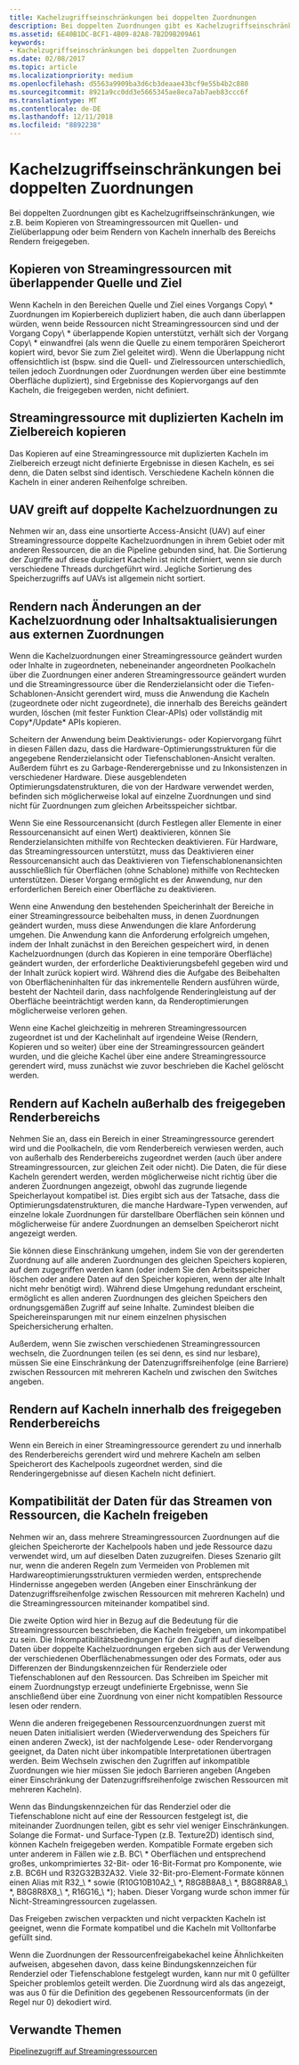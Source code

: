 ```yaml
---
title: Kachelzugriffseinschränkungen bei doppelten Zuordnungen
description: Bei doppelten Zuordnungen gibt es Kachelzugriffseinschränkungen, wie z.B. beim Kopieren von Streamingressourcen mit Quellen- und Zielüberlappung oder beim Rendern von Kacheln innerhalb des Bereichs Rendern freigegeben.
ms.assetid: 6E40B1DC-BCF1-4B09-82A8-7B2D9B209A61
keywords:
- Kachelzugriffseinschränkungen bei doppelten Zuordnungen
ms.date: 02/08/2017
ms.topic: article
ms.localizationpriority: medium
ms.openlocfilehash: d5563a9909ba3d6cb3deaae43bcf9e55b4b2c880
ms.sourcegitcommit: 8921a9cc0dd3e5665345ae8eca7ab7aeb83ccc6f
ms.translationtype: MT
ms.contentlocale: de-DE
ms.lasthandoff: 12/11/2018
ms.locfileid: "8892238"
---
```

# <a name="tile-access-limitations-with-duplicate-mappings"></a>Kachelzugriffseinschränkungen bei doppelten Zuordnungen


Bei doppelten Zuordnungen gibt es Kachelzugriffseinschränkungen, wie z.B. beim Kopieren von Streamingressourcen mit Quellen- und Zielüberlappung oder beim Rendern von Kacheln innerhalb des Bereichs Rendern freigegeben.

## <a name="span-idcopyingstreamingresourceswithoverlappingsourceanddestinationspanspan-idcopyingstreamingresourceswithoverlappingsourceanddestinationspanspan-idcopyingstreamingresourceswithoverlappingsourceanddestinationspancopying-streaming-resources-with-overlapping-source-and-destination"></a><span id="Copying_streaming_resources_with_overlapping_source_and_destination"></span><span id="copying_streaming_resources_with_overlapping_source_and_destination"></span><span id="COPYING_STREAMING_RESOURCES_WITH_OVERLAPPING_SOURCE_AND_DESTINATION"></span>Kopieren von Streamingressourcen mit überlappender Quelle und Ziel


Wenn Kacheln in den Bereichen Quelle und Ziel eines Vorgangs Copy\ * Zuordnungen im Kopierbereich dupliziert haben, die auch dann überlappen würden, wenn beide Ressourcen nicht Streamingressourcen sind und der Vorgang Copy\ * überlappende Kopien unterstützt, verhält sich der Vorgang Copy\ * einwandfrei (als wenn die Quelle zu einem temporären Speicherort kopiert wird, bevor Sie zum Ziel geleitet wird). Wenn die Überlappung nicht offensichtlich ist (bspw. sind die Quell- und Zielressourcen unterschiedlich, teilen jedoch Zuordnungen oder Zuordnungen werden über eine bestimmte Oberfläche dupliziert), sind Ergebnisse des Kopiervorgangs auf den Kacheln, die freigegeben werden, nicht definiert.

## <a name="span-idcopyingtostreamingresourcewithduplicatedtilesindestinationareaspanspan-idcopyingtostreamingresourcewithduplicatedtilesindestinationareaspanspan-idcopyingtostreamingresourcewithduplicatedtilesindestinationareaspancopying-to-streaming-resource-with-duplicated-tiles-in-destination-area"></a><span id="Copying_to_streaming_resource_with_duplicated_tiles_in_destination_area"></span><span id="copying_to_streaming_resource_with_duplicated_tiles_in_destination_area"></span><span id="COPYING_TO_STREAMING_RESOURCE_WITH_DUPLICATED_TILES_IN_DESTINATION_AREA"></span>Streamingressource mit duplizierten Kacheln im Zielbereich kopieren


Das Kopieren auf eine Streamingressource mit duplizierten Kacheln im Zielbereich erzeugt nicht definierte Ergebnisse in diesen Kacheln, es sei denn, die Daten selbst sind identisch. Verschiedene Kacheln können die Kacheln in einer anderen Reihenfolge schreiben.

## <a name="span-iduavaccessestoduplicatetilesmappingsspanspan-iduavaccessestoduplicatetilesmappingsspanspan-iduavaccessestoduplicatetilesmappingsspanuav-accesses-to-duplicate-tiles-mappings"></a><span id="UAV_accesses_to_duplicate_tiles_mappings"></span><span id="uav_accesses_to_duplicate_tiles_mappings"></span><span id="UAV_ACCESSES_TO_DUPLICATE_TILES_MAPPINGS"></span>UAV greift auf doppelte Kachelzuordnungen zu


Nehmen wir an, dass eine unsortierte Access-Ansicht (UAV) auf einer Streamingressource doppelte Kachelzuordnungen in ihrem Gebiet oder mit anderen Ressourcen, die an die Pipeline gebunden sind, hat. Die Sortierung der Zugriffe auf diese dupliziert Kacheln ist nicht definiert, wenn sie durch verschiedene Threads durchgeführt wird. Jegliche Sortierung des Speicherzugriffs auf UAVs ist allgemein nicht sortiert.

## <a name="span-idrenderingaftertilemappingchangesorcontentupdatesfromoutsidemappingsspanspan-idrenderingaftertilemappingchangesorcontentupdatesfromoutsidemappingsspanspan-idrenderingaftertilemappingchangesorcontentupdatesfromoutsidemappingsspanrendering-after-tile-mapping-changes-or-content-updates-from-outside-mappings"></a><span id="Rendering_after_tile_mapping_changes_or_content_updates_from_outside_mappings"></span><span id="rendering_after_tile_mapping_changes_or_content_updates_from_outside_mappings"></span><span id="RENDERING_AFTER_TILE_MAPPING_CHANGES_OR_CONTENT_UPDATES_FROM_OUTSIDE_MAPPINGS"></span>Rendern nach Änderungen an der Kachelzuordnung oder Inhaltsaktualisierungen aus externen Zuordnungen


Wenn die Kachelzuordnungen einer Streamingressource geändert wurden oder Inhalte in zugeordneten, nebeneinander angeordneten Poolkacheln über die Zuordnungen einer anderen Streamingressource geändert wurden und die Streamingressource über die Renderzielansicht oder die Tiefen-Schablonen-Ansicht gerendert wird, muss die Anwendung die Kacheln (zugeordnete oder nicht zugeordnete), die innerhalb des Bereichs geändert wurden, löschen (mit fester Funktion Clear-APIs) oder vollständig mit Copy\*/Update\* APIs kopieren.

Scheitern der Anwendung beim Deaktivierungs- oder Kopiervorgang führt in diesen Fällen dazu, dass die Hardware-Optimierungsstrukturen für die angegebene Renderzielansicht oder Tiefenschablonen-Ansicht veralten. Außerdem führt es zu Garbage-Renderergebnisse und zu Inkonsistenzen in verschiedener Hardware. Diese ausgeblendeten Optimierungsdatenstrukturen, die von der Hardware verwendet werden, befinden sich möglicherweise lokal auf einzelne Zuordnungen und sind nicht für Zuordnungen zum gleichen Arbeitsspeicher sichtbar.

Wenn Sie eine Ressourcenansicht (durch Festlegen aller Elemente in einer Ressourcenansicht auf einen Wert) deaktivieren, können Sie Renderzielansichten mithilfe von Rechtecken deaktivieren. Für Hardware, das Streamingressourcen unterstützt, muss das Deaktivieren einer Ressourcenansicht auch das Deaktivieren von Tiefenschablonenansichten ausschließlich für Oberflächen (ohne Schablone) mithilfe von Rechtecken unterstützen. Dieser Vorgang ermöglicht es der Anwendung, nur den erforderlichen Bereich einer Oberfläche zu deaktivieren.

Wenn eine Anwendung den bestehenden Speicherinhalt der Bereiche in einer Streamingressource beibehalten muss, in denen Zuordnungen geändert wurden, muss diese Anwendungen die klare Anforderung umgehen. Die Anwendung kann die Anforderung erfolgreich umgehen, indem der Inhalt zunächst in den Bereichen gespeichert wird, in denen Kachelzuordnungen (durch das Kopieren in eine temporäre Oberfläche) geändert wurden, der erforderliche Deaktivierungsbefehl gegeben wird und der Inhalt zurück kopiert wird. Während dies die Aufgabe des Beibehalten von Oberflächeninhalten für das inkrementelle Rendern ausführen würde, besteht der Nachteil darin, dass nachfolgende Renderingleistung auf der Oberfläche beeinträchtigt werden kann, da Renderoptimierungen möglicherweise verloren gehen.

Wenn eine Kachel gleichzeitig in mehreren Streamingressourcen zugeordnet ist und der Kachelinhalt auf irgendeine Weise (Rendern, Kopieren und so weiter) über eine der Streamingressourcen geändert wurden, und die gleiche Kachel über eine andere Streamingressource gerendert wird, muss zunächst wie zuvor beschrieben die Kachel gelöscht werden.

## <a name="span-idrenderingtotilessharedoutsiderenderareaspanspan-idrenderingtotilessharedoutsiderenderareaspanspan-idrenderingtotilessharedoutsiderenderareaspanrendering-to-tiles-shared-outside-render-area"></a><span id="Rendering_to_tiles_shared_outside_render_area"></span><span id="rendering_to_tiles_shared_outside_render_area"></span><span id="RENDERING_TO_TILES_SHARED_OUTSIDE_RENDER_AREA"></span>Rendern auf Kacheln außerhalb des freigegeben Renderbereichs


Nehmen Sie an, dass ein Bereich in einer Streamingressource gerendert wird und die Poolkacheln, die vom Renderbereich verwiesen werden, auch von außerhalb des Renderbereichs zugeordnet werden (auch über andere Streamingressourcen, zur gleichen Zeit oder nicht). Die Daten, die für diese Kacheln gerendert werden, werden möglicherweise nicht richtig über die anderen Zuordnungen angezeigt, obwohl das zugrunde liegende Speicherlayout kompatibel ist. Dies ergibt sich aus der Tatsache, dass die Optimierungsdatenstrukturen, die manche Hardware-Typen verwenden, auf einzelne lokale Zuordnungen für darstellbare Oberflächen sein können und möglicherweise für andere Zuordnungen an demselben Speicherort nicht angezeigt werden.

Sie können diese Einschränkung umgehen, indem Sie von der gerenderten Zuordnung auf alle anderen Zuordnungen des gleichen Speichers kopieren, auf dem zugegriffen werden kann (oder indem Sie den Arbeitsspeicher löschen oder andere Daten auf den Speicher kopieren, wenn der alte Inhalt nicht mehr benötigt wird). Während diese Umgehung redundant erscheint, ermöglicht es allen anderen Zuordnungen des gleichen Speichers den ordnungsgemäßen Zugriff auf seine Inhalte. Zumindest bleiben die Speichereinsparungen mit nur einem einzelnen physischen Speichersicherung erhalten.

Außerdem, wenn Sie zwischen verschiedenen Streamingressourcen wechseln, die Zuordnungen teilen (es sei denn, es sind nur lesbare), müssen Sie eine Einschränkung der Datenzugriffsreihenfolge (eine Barriere) zwischen Ressourcen mit mehreren Kacheln und zwischen den Switches angeben.

## <a name="span-idrenderingtotilessharedwithinrenderareaspanspan-idrenderingtotilessharedwithinrenderareaspanspan-idrenderingtotilessharedwithinrenderareaspanrendering-to-tiles-shared-within-render-area"></a><span id="Rendering_to_tiles_shared_within_render_area"></span><span id="rendering_to_tiles_shared_within_render_area"></span><span id="RENDERING_TO_TILES_SHARED_WITHIN_RENDER_AREA"></span>Rendern auf Kacheln innerhalb des freigegeben Renderbereichs


Wenn ein Bereich in einer Streamingressource gerendert zu und innerhalb des Renderbereichs gerendert wird und mehrere Kacheln am selben Speicherort des Kachelpools zugeordnet werden, sind die Renderingergebnisse auf diesen Kacheln nicht definiert.

## <a name="span-iddatacompatibilityacrossstreamingresourcessharingtilesspanspan-iddatacompatibilityacrossstreamingresourcessharingtilesspanspan-iddatacompatibilityacrossstreamingresourcessharingtilesspandata-compatibility-across-streaming-resources-sharing-tiles"></a><span id="Data_compatibility_across_streaming_resources_sharing_tiles"></span><span id="data_compatibility_across_streaming_resources_sharing_tiles"></span><span id="DATA_COMPATIBILITY_ACROSS_STREAMING_RESOURCES_SHARING_TILES"></span>Kompatibilität der Daten für das Streamen von Ressourcen, die Kacheln freigeben


Nehmen wir an, dass mehrere Streamingressourcen Zuordnungen auf die gleichen Speicherorte der Kachelpools haben und jede Ressource dazu verwendet wird, um auf dieselben Daten zuzugreifen. Dieses Szenario gilt nur, wenn die anderen Regeln zum Vermeiden von Problemen mit Hardwareoptimierungsstrukturen vermieden werden, entsprechende Hindernisse angegeben werden (Angeben einer Einschränkung der Datenzugriffsreihenfolge zwischen Ressourcen mit mehreren Kacheln) und die Streamingressourcen miteinander kompatibel sind.

Die zweite Option wird hier in Bezug auf die Bedeutung für die Streamingressourcen beschrieben, die Kacheln freigeben, um inkompatibel zu sein. Die Inkompatibilitätsbedingungen für den Zugriff auf dieselben Daten über doppelte Kachelzuordnungen ergeben sich aus der Verwendung der verschiedenen Oberflächenabmessungen oder des Formats, oder aus Differenzen der Bindungskennzeichen für Renderziele oder Tiefenschablonen auf den Ressourcen. Das Schreiben im Speicher mit einem Zuordnungstyp erzeugt undefinierte Ergebnisse, wenn Sie anschließend über eine Zuordnung von einer nicht kompatiblen Ressource lesen oder rendern.

Wenn die anderen freigegebenen Ressourcenzuordnungen zuerst mit neuen Daten initialisiert werden (Wiederverwendung des Speichers für einen anderen Zweck), ist der nachfolgende Lese- oder Rendervorgang geeignet, da Daten nicht über inkompatible Interpretationen übertragen werden. Beim Wechseln zwischen den Zugriffen auf inkompatible Zuordnungen wie hier müssen Sie jedoch Barrieren angeben (Angeben einer Einschränkung der Datenzugriffsreihenfolge zwischen Ressourcen mit mehreren Kacheln).

Wenn das Bindungskennzeichen für das Renderziel oder die Tiefenschablone nicht auf eine der Ressourcen festgelegt ist, die miteinander Zuordnungen teilen, gibt es sehr viel weniger Einschränkungen. Solange die Format- und Surface-Typen (z.B. Texture2D) identisch sind, können Kacheln freigegeben werden. Kompatible Formate ergeben sich unter anderem in Fällen wie z.B. BC\ * Oberflächen und entsprechend großes, unkomprimiertes 32-Bit- oder 16-Bit-Format pro Komponente, wie z.B. BC6H und R32G32B32A32. Viele 32-Bit-pro-Element-Formate können einen Alias mit R32\_\ * sowie (R10G10B10A2\_\ *, R8G8B8A8\_\ *, B8G8R8A8\_\ *, B8G8R8X8\_\ *, R16G16\_\ *); haben. Dieser Vorgang wurde schon immer für Nicht-Streamingressourcen zugelassen.

Das Freigeben zwischen verpackten und nicht verpackten Kacheln ist geeignet, wenn die Formate kompatibel und die Kacheln mit Volltonfarbe gefüllt sind.

Wenn die Zuordnungen der Ressourcenfreigabekachel keine Ähnlichkeiten aufweisen, abgesehen davon, dass keine Bindungskennzeichen für Renderziel oder Tiefenschablone festgelegt wurden, kann nur mit 0 gefüllter Speicher problemlos geteilt werden. Die Zuordnung wird als das angezeigt, was aus 0 für die Definition des gegebenen Ressourcenformats (in der Regel nur 0) dekodiert wird.

## <a name="span-idrelated-topicsspanrelated-topics"></a><span id="related-topics"></span>Verwandte Themen


[Pipelinezugriff auf Streamingressourcen](pipeline-access-to-streaming-resources.md)

 

 




